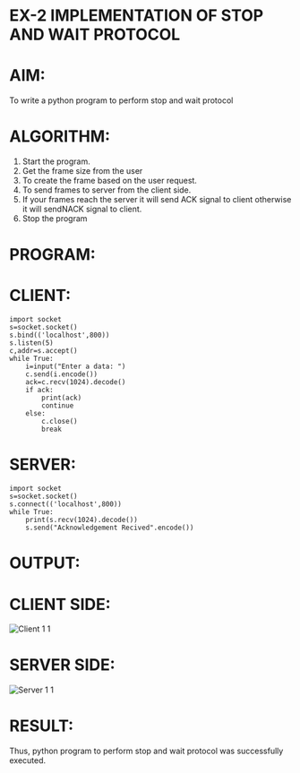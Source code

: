 # EX-2 IMPLEMENTATION OF STOP AND WAIT PROTOCOL
# AIM:
To write a python program to perform stop and wait protocol
# ALGORITHM:
1. Start the program.
2. Get the frame size from the user
3. To create the frame based on the user request.
4. To send frames to server from the client side.
5. If your frames reach the server it will send ACK signal to client
otherwise it will sendNACK signal to client.
6. Stop the program
# PROGRAM:
# CLIENT:
```
import socket
s=socket.socket()
s.bind(('localhost',800))
s.listen(5)
c,addr=s.accept()
while True:
    i=input("Enter a data: ")
    c.send(i.encode())
    ack=c.recv(1024).decode()
    if ack:
        print(ack)
        continue
    else:
        c.close()
        break
```
# SERVER:
```
import socket
s=socket.socket()
s.connect(('localhost',800))
while True:
    print(s.recv(1024).decode())
    s.send("Acknowledgement Recived".encode())
```
# OUTPUT:
# CLIENT SIDE:
![Client 1 1](https://github.com/balar2004/19CS406-EX-2/assets/118791778/9eb2bb8c-4e10-49a6-b54e-83b3af1f11b1)
# SERVER SIDE:
![Server 1 1](https://github.com/balar2004/19CS406-EX-2/assets/118791778/fef27624-fbaa-4bcf-bc0d-f89ebc6e70cd)
# RESULT:
Thus, python program to perform stop and wait protocol was successfully executed.
